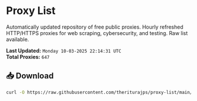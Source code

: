 # Proxy List

Automatically updated repository of free public proxies. Hourly refreshed HTTP/HTTPS proxies for web scraping, cybersecurity, and testing. Raw list available.

**Last Updated:** `Monday 10-03-2025 22:14:31 UTC`  
**Total Proxies:** `647`

## 📥 Download
```bash
curl -O https://raw.githubusercontent.com/theriturajps/proxy-list/main/proxies.txt
